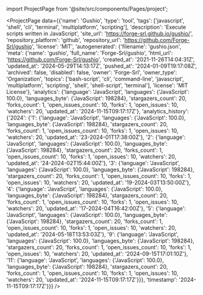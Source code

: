 
import ProjectPage from '@site/src/components/Pages/project';

<ProjectPage
    data={{'name': 'Gushio', 'type': 'tool', 'tags': ['javascript', 'shell', 'cli', 'terminal', 'multiplatform', 'scripting'], 'description': 'Execute scripts written in JavaScript', 'site_url': 'https://forge-srl.github.io/gushio/', 'repository_platform': 'github', 'repository_url': 'https://github.com/Forge-Srl/gushio', 'license': 'MIT', 'autogenerated': {'filename': 'gushio.json', 'meta': {'name': 'gushio', 'full_name': 'Forge-Srl/gushio', 'html_url': 'https://github.com/Forge-Srl/gushio', 'created_at': '2021-11-26T14:04:31Z', 'updated_at': '2024-05-29T14:13:17Z', 'pushed_at': '2024-01-09T19:17:08Z', 'archived': false, 'disabled': false, 'owner': 'Forge-Srl', 'owner_type': 'Organization', 'topics': ['bash-script', 'cli', 'command-line', 'javascript', 'multiplatform', 'scripting', 'shell', 'shell-script', 'terminal'], 'license': 'MIT License'}, 'analytics': {'language': 'JavaScript', 'languages': {'JavaScript': 100.0}, 'languages_byte': {'JavaScript': 198284}, 'stargazers_count': 20, 'forks_count': 1, 'open_issues_count': 10, 'forks': 1, 'open_issues': 10, 'watchers': 20, 'updated_at': '2024-11-15T09:17:17Z'}, 'analytics_history': {'2024': {'1': {'language': 'JavaScript', 'languages': {'JavaScript': 100.0}, 'languages_byte': {'JavaScript': 198284}, 'stargazers_count': 20, 'forks_count': 1, 'open_issues_count': 10, 'forks': 1, 'open_issues': 10, 'watchers': 20, 'updated_at': '23-2024-01T17:38:00Z'}, '2': {'language': 'JavaScript', 'languages': {'JavaScript': 100.0}, 'languages_byte': {'JavaScript': 198284}, 'stargazers_count': 20, 'forks_count': 1, 'open_issues_count': 10, 'forks': 1, 'open_issues': 10, 'watchers': 20, 'updated_at': '24-2024-02T15:44:00Z'}, '3': {'language': 'JavaScript', 'languages': {'JavaScript': 100.0}, 'languages_byte': {'JavaScript': 198284}, 'stargazers_count': 20, 'forks_count': 1, 'open_issues_count': 10, 'forks': 1, 'open_issues': 10, 'watchers': 20, 'updated_at': '19-2024-03T13:50:00Z'}, '4': {'language': 'JavaScript', 'languages': {'JavaScript': 100.0}, 'languages_byte': {'JavaScript': 198284}, 'stargazers_count': 20, 'forks_count': 1, 'open_issues_count': 10, 'forks': 1, 'open_issues': 10, 'watchers': 20, 'updated_at': '17-2024-04T16:42:00Z'}, '5': {'language': 'JavaScript', 'languages': {'JavaScript': 100.0}, 'languages_byte': {'JavaScript': 198284}, 'stargazers_count': 20, 'forks_count': 1, 'open_issues_count': 10, 'forks': 1, 'open_issues': 10, 'watchers': 20, 'updated_at': '2024-05-18T13:53:03Z'}, '9': {'language': 'JavaScript', 'languages': {'JavaScript': 100.0}, 'languages_byte': {'JavaScript': 198284}, 'stargazers_count': 20, 'forks_count': 1, 'open_issues_count': 10, 'forks': 1, 'open_issues': 10, 'watchers': 20, 'updated_at': '2024-09-15T17:01:10Z'}, '11': {'language': 'JavaScript', 'languages': {'JavaScript': 100.0}, 'languages_byte': {'JavaScript': 198284}, 'stargazers_count': 20, 'forks_count': 1, 'open_issues_count': 10, 'forks': 1, 'open_issues': 10, 'watchers': 20, 'updated_at': '2024-11-15T09:17:17Z'}}}, 'timestamp': '2024-11-15T09:17:17Z'}}}
/>

